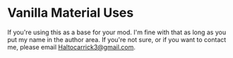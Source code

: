 # Vanilla Material Uses

If you're using this as a base for your mod. I'm fine with that as long as you put my name in the author area.
If you're not sure, or if you want to contact me, please email Haltocarrick3@gmail.com.